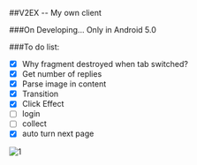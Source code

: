 ##V2EX -- My own client

###On Developing... Only in Android 5.0

###To do list:
- [X] Why fragment destroyed when tab switched?
- [X] Get number of replies
- [X] Parse image in content
- [X] Transition
- [X] Click Effect
- [ ] login
- [ ] collect
- [X] auto turn next page

![1](./images/demo.gif)

